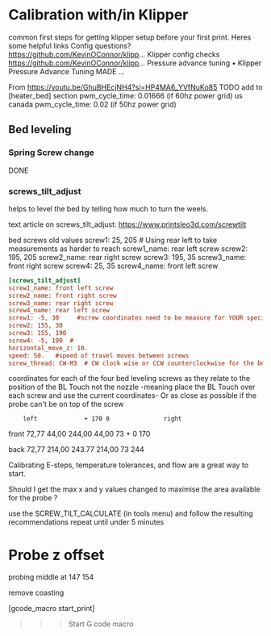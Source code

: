 # Calibration with/in Klipper

common first steps for getting klipper setup before your first print. Heres some helpful links
Config questions?
https://github.com/KevinOConnor/klipp...
Klipper config checks 
https://github.com/KevinOConnor/klipp...
Pressure advance tuning
   • Klipper Pressure Advance Tuning MADE ...  


From https://youtu.be/GhuBHEcjNH4?si=HP4MA6_YVfNuKo85
TODO add to [heater_bed] section 
pwm_cycle_time: 0.01666 (if 60hz power grid)  us canada 
pwm_cycle_time: 0.02        (if 50hz power grid)


## Bed leveling 

### Spring Screw change 
   DONE 
### screws_tilt_adjust
helps to level the bed by telling how much to turn the weels. 

text article on screws_tilt_adjust:  https://www.printsleo3d.com/screwtilt

bed screws 
old values 
screw1: 25, 205 # Using rear left to take measurements as harder to reach
screw1_name: rear left screw
screw2: 195, 205
screw2_name: rear right screw
screw3: 195, 35
screw3_name: front right screw
screw4: 25, 35
screw4_name: front left screw


```printer.cfg
[screws_tilt_adjust]
screw1_name: front left screw
screw2_name: front right screw
screw3_name: rear right screw
screw4_name: rear left screw
screw1: -5, 30     #screw coordinates need to be measure for YOUR specific printer
screw2: 155, 30
screw3: 155, 190
screw4: -5, 190  # 
horizontal_move_z: 10.
speed: 50.   #speed of travel moves between screws
screw_thread: CW-M3  # CW clock wise or CCW counterclockwise for the bed to go up. Measure your bed screw m3=3mm / m4=4mm / m5=5mm
```

coordinates for each of the four bed leveling screws as they relate to the position of the BL Touch not the nozzle -meaning place the BL Touch over each screw and use the current coordinates-
Or as close as possible if the probe can't be on top of the screw

        left             + 170 0               right 
front 72,77  44,00                       244,00  44,00
        73
    +  0     170   

back  72,77 214,00                       243.77 214,00
       73                                  244

Calibrating E-steps, temperature tolerances, and flow are a great way to start.

Should I get the max x and y values changed to maximise the area available for the probe ? 

use the SCREW_TILT_CALCULATE (in tools menu)
and follow the resulting recommendations repeat until under 5 minutes 

# Probe z offset 


probing middle at  147  154  



remove coasting 


[gcode_macro start_print]

>>> Start G code macro 
